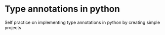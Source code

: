 <h1>Type annotations in python</h1>
<p>Self practice on implementing type annotations in python by creating simple projects</p>

